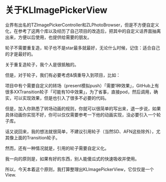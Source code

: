 #  关于KLImagePickerView

业界有出名的TZImagePickerController和ZLPhotoBrowser，但是不方便自定义化，在参考了这两个库以及经历了自己项目的改造后，把其中的自定义话界面抽离出来，方便以后使用，也提供给需要的朋友。

轮子不需要重复造，轮子也不是star最多就最好，无论什么时候，记住：适合自己的才是最好的。

关于重复造轮子，我个人是很抵触的。

但是，对于轮子，我们有必要考虑&慎重导入到项目，比如：

项目中有个需要自定义的转场（present模拟push）「需要1种效果」，GitHub上有很多XXTransition轮子「可能有10中效果」，为了省事，直接pod，然后调用，确实，可以实现效果，但是也引入了很多不必要的代码。

但是，加入你熟悉了转场动画的规则，你就可以很简单的写出来，退一步说，如果具体动画你实现不好，你可以仅仅需要参考一下他的动画实现，没必要引入一个轮子库。

话又说回来，我的想法就很简单，不建议引用轮子（当然SD、AFN这些除外），尤其像上面的Transition轮子。

然而，还有一种情况就是，引用的轮子需要自定义化。

我一向的原则是，如果有好的东西，别人能傻瓜式的快速吸收并使用。

所以，今天本着这个原则，我打算整理出KLImagePickerView，它仅仅是一个View.
